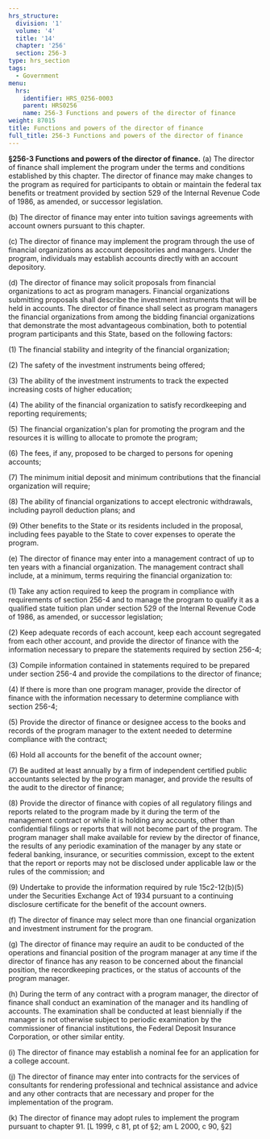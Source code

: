```yaml
---
hrs_structure:
  division: '1'
  volume: '4'
  title: '14'
  chapter: '256'
  section: 256-3
type: hrs_section
tags:
  - Government
menu:
  hrs:
    identifier: HRS_0256-0003
    parent: HRS0256
    name: 256-3 Functions and powers of the director of finance
weight: 87015
title: Functions and powers of the director of finance
full_title: 256-3 Functions and powers of the director of finance
---
```

**§256-3 Functions and powers of the director of finance.** (a) The director of finance shall implement the program under the terms and conditions established by this chapter. The director of finance may make changes to the program as required for participants to obtain or maintain the federal tax benefits or treatment provided by section 529 of the Internal Revenue Code of 1986, as amended, or successor legislation.

(b) The director of finance may enter into tuition savings agreements with account owners pursuant to this chapter.

(c) The director of finance may implement the program through the use of financial organizations as account depositories and managers. Under the program, individuals may establish accounts directly with an account depository.

(d) The director of finance may solicit proposals from financial organizations to act as program managers. Financial organizations submitting proposals shall describe the investment instruments that will be held in accounts. The director of finance shall select as program managers the financial organizations from among the bidding financial organizations that demonstrate the most advantageous combination, both to potential program participants and this State, based on the following factors:

(1) The financial stability and integrity of the financial organization;

(2) The safety of the investment instruments being offered;

(3) The ability of the investment instruments to track the expected increasing costs of higher education;

(4) The ability of the financial organization to satisfy recordkeeping and reporting requirements;

(5) The financial organization's plan for promoting the program and the resources it is willing to allocate to promote the program;

(6) The fees, if any, proposed to be charged to persons for opening accounts;

(7) The minimum initial deposit and minimum contributions that the financial organization will require;

(8) The ability of financial organizations to accept electronic withdrawals, including payroll deduction plans; and

(9) Other benefits to the State or its residents included in the proposal, including fees payable to the State to cover expenses to operate the program.

(e) The director of finance may enter into a management contract of up to ten years with a financial organization. The management contract shall include, at a minimum, terms requiring the financial organization to:

(1) Take any action required to keep the program in compliance with requirements of section 256-4 and to manage the program to qualify it as a qualified state tuition plan under section 529 of the Internal Revenue Code of 1986, as amended, or successor legislation;

(2) Keep adequate records of each account, keep each account segregated from each other account, and provide the director of finance with the information necessary to prepare the statements required by section 256-4;

(3) Compile information contained in statements required to be prepared under section 256-4 and provide the compilations to the director of finance;

(4) If there is more than one program manager, provide the director of finance with the information necessary to determine compliance with section 256-4;

(5) Provide the director of finance or designee access to the books and records of the program manager to the extent needed to determine compliance with the contract;

(6) Hold all accounts for the benefit of the account owner;

(7) Be audited at least annually by a firm of independent certified public accountants selected by the program manager, and provide the results of the audit to the director of finance;

(8) Provide the director of finance with copies of all regulatory filings and reports related to the program made by it during the term of the management contract or while it is holding any accounts, other than confidential filings or reports that will not become part of the program. The program manager shall make available for review by the director of finance, the results of any periodic examination of the manager by any state or federal banking, insurance, or securities commission, except to the extent that the report or reports may not be disclosed under applicable law or the rules of the commission; and

(9) Undertake to provide the information required by rule 15c2-12(b)(5) under the Securities Exchange Act of 1934 pursuant to a continuing disclosure certificate for the benefit of the account owners.

(f) The director of finance may select more than one financial organization and investment instrument for the program.

(g) The director of finance may require an audit to be conducted of the operations and financial position of the program manager at any time if the director of finance has any reason to be concerned about the financial position, the recordkeeping practices, or the status of accounts of the program manager.

(h) During the term of any contract with a program manager, the director of finance shall conduct an examination of the manager and its handling of accounts. The examination shall be conducted at least biennially if the manager is not otherwise subject to periodic examination by the commissioner of financial institutions, the Federal Deposit Insurance Corporation, or other similar entity.

(i) The director of finance may establish a nominal fee for an application for a college account.

(j) The director of finance may enter into contracts for the services of consultants for rendering professional and technical assistance and advice and any other contracts that are necessary and proper for the implementation of the program.

(k) The director of finance may adopt rules to implement the program pursuant to chapter 91\. [L 1999, c 81, pt of §2; am L 2000, c 90, §2]